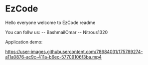 # EzCode
  Hello everyone welcome to EzCode readme
  
  
  You can follw us:
  -- BashmailOmar
  -- Nitrous1320

  Application demo:
  

https://user-images.githubusercontent.com/78684031/175789274-a11a0876-ac9c-411a-b6ec-57709106f3ba.mp4

